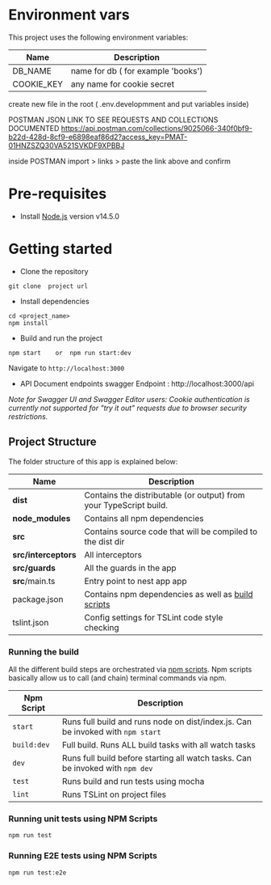 # Environment vars
This project uses the following environment variables:

| Name                          | Description                                                           |
| ----------------------------- | ------------------------------------|
|DB_NAME           | name for db ( for example 'books')
|COOKIE_KEY           | any name for cookie secret


create new file in the root ( .env.developmment and put variables
inside)


POSTMAN JSON LINK TO SEE REQUESTS AND COLLECTIONS DOCUMENTED
https://api.postman.com/collections/9025066-340f0bf9-b22d-428d-8cf9-e6898eaf86d2?access_key=PMAT-01HNZSZQ30VA521SVKDF9XPBBJ

inside POSTMAN   import > links > paste the link above and confirm


# Pre-requisites
- Install [Node.js](https://nodejs.org/en/) version v14.5.0



# Getting started
- Clone the repository
```
git clone  project url
```
- Install dependencies
```
cd <project_name>
npm install
```
- Build and run the project
```
npm start    or  npm run start:dev
```
  Navigate to `http://localhost:3000`

- API Document endpoints
  swagger Endpoint : http://localhost:3000/api

 *Note for Swagger UI and Swagger Editor users: Cookie authentication is currently not supported for "try it out" requests due to browser security restrictions.*


## Project Structure
The folder structure of this app is explained below:

| Name | Description |
| ------------------------ | --------------------------------------------------------------------------------------------- |
| **dist**                 | Contains the distributable (or output) from your TypeScript build.  |
| **node_modules**         | Contains all  npm dependencies                                                            |
| **src**                  | Contains  source code that will be compiled to the dist dir                               |
| **src/interceptors**           | All interceptors
| **src/guards**           | All the guards in the app  |
| **src**/main.ts         | Entry point to nest app app                                                               |
| package.json             | Contains npm dependencies as well as [build scripts](#what-if-a-library-isnt-on-definitelytyped)   | tsconfig.json            | Config settings for compiling source code only written in TypeScript
| tslint.json              | Config settings for TSLint code style checking                                                |


### Running the build
All the different build steps are orchestrated via [npm scripts](https://docs.npmjs.com/misc/scripts).
Npm scripts basically allow us to call (and chain) terminal commands via npm.

| Npm Script | Description |
| ------------------------- | ------------------------------------------------------------------------------------------------- |
| `start`                   | Runs full build and runs node on dist/index.js. Can be invoked with `npm start`                  |
| `build:dev`                   | Full build. Runs ALL build tasks with all watch tasks        |
| `dev`                   | Runs full build before starting all watch tasks. Can be invoked with `npm dev`                                         |
| `test`                    | Runs build and run tests using mocha        |
| `lint`                    | Runs TSLint on project files       |


### Running unit tests using NPM Scripts
````
npm run test
````


### Running E2E tests using NPM Scripts
````
npm run test:e2e
````
